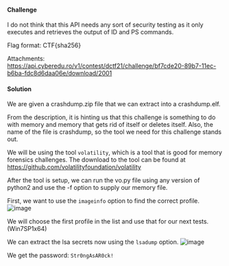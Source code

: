 #### Challenge
I do not think that this API needs any sort of security testing as it only executes and retrieves the output of ID and PS commands.

Flag format: CTF{sha256}

Attachments: https://api.cyberedu.ro/v1/contest/dctf21/challenge/bf7cde20-89b7-11ec-b6ba-fdc8d6daa06e/download/2001
#### Solution
We are given a crashdump.zip file that we can extract into a crashdump.elf.

From the description, it is hinting us that this challenge is something to do with memory and memory that gets rid of itself or deletes itself.
Also, the name of the file is crashdump, so the tool we need for this challenge stands out.

We will be using the tool ```volatility```, which is a tool that is good for memory forensics challenges.
The download to the tool can be found at https://github.com/volatilityfoundation/volatility

After the tool is setup, we can run the vo.py file using any version of python2 and use the -f option to supply our memory file.

First, we want to use the ```imageinfo``` option to find the correct profile.
![image]()

We will choose the first profile in the list and use that for our next tests. (Win7SP1x64)

We can extract the lsa secrets now using the ```lsadump``` option.
![image]()

We get the password:
```Str0ngAsAR0ck!```


